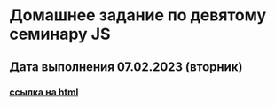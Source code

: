 # Домашнее задание по девятому семинару JS

## Дата выполнения 07.02.2023 (вторник)



### [ссылка на html](https://olegsamy.github.io/9DZ_JS/index.html) 
